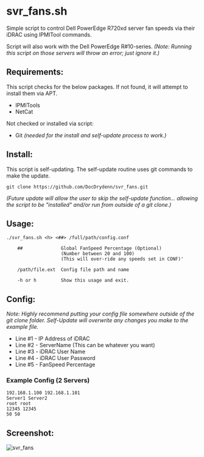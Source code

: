 # svr_fans.sh

Simple script to control Dell PowerEdge R720xd server fan speeds via their iDRAC using IPMITool commands.

Script will also work with the Dell PowerEdge R#10-series. *(Note: Running this script on those servers will throw an error; just ignore it.)*

## Requirements:
This script checks for the below packages. If not found, it will attempt to install them via APT.
- IPMITools
- NetCat

Not checked or installed via script:
- Git *(needed for the install and self-update process to work.)*

## Install:
This script is self-updating. The self-update routine uses git commands to make the update.

`git clone https://github.com/DocDrydenn/svr_fans.git`

*(Future update will allow the user to skip the self-update function... allowing the script to be "installed" and/or run from outside of a git clone.)*

## Usage:
```
./svr_fans.sh <h> <##> /full/path/config.conf

    ##              Global FanSpeed Percentage (Optional)
                    (Number between 20 and 100)
                    (This will over-ride any speeds set in CONF)'

    /path/file.ext  Config file path and name

    -h or h         Show this usage and exit.
```
 ## Config:
 *Note: Highly recommend putting your config file somewhere outside of the git clone folder. Self-Update will overwrite any changes you make to the example file.*
  
 - Line #1 - IP Address of iDRAC
 - Line #2 - ServerName (This can be whatever you want)
 - Line #3 - iDRAC User Name
 - Line #4 - iDRAC User Password
 - Line #5 - FanSpeed Percentage
  
### Example Config (2 Servers)
```
192.168.1.100 192.168.1.101
Server1 Server2
root root
12345 12345
50 50
```

## Screenshot:
![svr_fans](https://user-images.githubusercontent.com/48564375/150647817-9b99cb2d-cdda-42ee-96a7-36352ef674cd.png)

